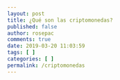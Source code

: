 ```yaml
---
layout: post
title: ¿Qué son las criptomonedas?
published: false
author: rosepac
comments: true
date: 2019-03-20 11:03:59
tags: [ ]
categories: [ ]
permalink: /criptomonedas
---
```

